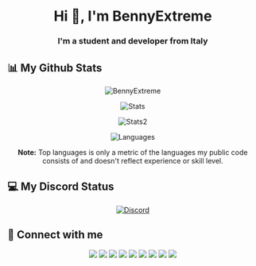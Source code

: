 <h1 align="center">Hi 👋, I'm BennyExtreme</h1>
<h3 align="center">I'm a student and developer from Italy</h3>

<h2>📊 My Github Stats</h2>
<div align="center">
  <p> <img alt="BennyExtreme" src="https://komarev.com/ghpvc/?username=BennyExtreme&label=Profile%20views&color=0e75b6&style=flat" /> </p>
  <p> <img alt="Stats" src="https://github-readme-stats.vercel.app/api?username=BennyExtreme&count_private=true&show_icons=true&theme=github_dark&hide_title=true" /> </p>
  <p> <img alt="Stats2" src="https://github-readme-streak-stats.herokuapp.com/?user=BennyExtreme&theme=github_dark" /> </p>
  <p> <img alt="Languages" src="https://github-readme-stats.vercel.app/api/top-langs/?username=BennyExtreme&layout=compact&langs_count=10&show_icons=true&theme=github_dark&hide_title=true" /> </p>
  <b>Note:</b> Top languages is only a metric of the languages my public code consists of and doesn't reflect experience or skill level.
</div>

<h2>💻 My Discord Status</h2>
<p align="center"> <a href="https://discord.com/users/381833180132671488"><img alt="Discord" src="https://lanyard.cnrad.dev/api/381833180132671488?bg=00000000" /></a> </p>

<h2>🔗 Connect with me</h2>
<p align="center">
  <a href = "https://www.instagram.com/benitoalessandrino_/"><img src="https://img.icons8.com/office/48/000000/instagram.png"/></a>
  <a href = "https://www.reddit.com/user/BennyExtreme"><img src="https://img.icons8.com/fluent/48/000000/reddit.png"/></a>
  <a href = "https://open.spotify.com/user/0nsp3q7ekawmtzhb6ob98iz8j"><img src="https://img.icons8.com/fluent/48/000000/spotify.png"/></a>
  <a href = "https://steamcommunity.com/id/BennyExtreme/"><img src="https://img.icons8.com/fluent/48/000000/steam.png"/></a>
  <a href = "https://www.twitch.tv/bennygamestwitch"><img src="https://img.icons8.com/fluent/48/000000/twitch.png"/></a>
  <a href = "https://twitter.com/BennyExtreme_TW"><img src="https://img.icons8.com/fluent/48/000000/twitter.png"/></a>
  <a href = "https://www.youtube.com/@bennygamesyt"><img src="https://img.icons8.com/fluent/48/000000/youtube.png"/></a>
  <a href = "mailto:bennygames.yt@gmail.com"><img src="https://img.icons8.com/fluent/48/000000/email.png"/></a>
  <a href = "https://linktr.ee/BennyExtreme"><img src="https://img.icons8.com/fluent/48/000000/link.png"/></a>
</p>

<!--
**BennyExtreme/BennyExtreme** is a ✨ _special_ ✨ repository because its `README.md` (this file) appears on your GitHub profile.

Here are some ideas to get you started:

- 🔭 I’m currently working on ...
- 🌱 I’m currently learning ...
- 👯 I’m looking to collaborate on ...
- 🤔 I’m looking for help with ...
- 💬 Ask me about ...
- 📫 How to reach me: ...
- 😄 Pronouns: ...
- ⚡ Fun fact: ...
-->
